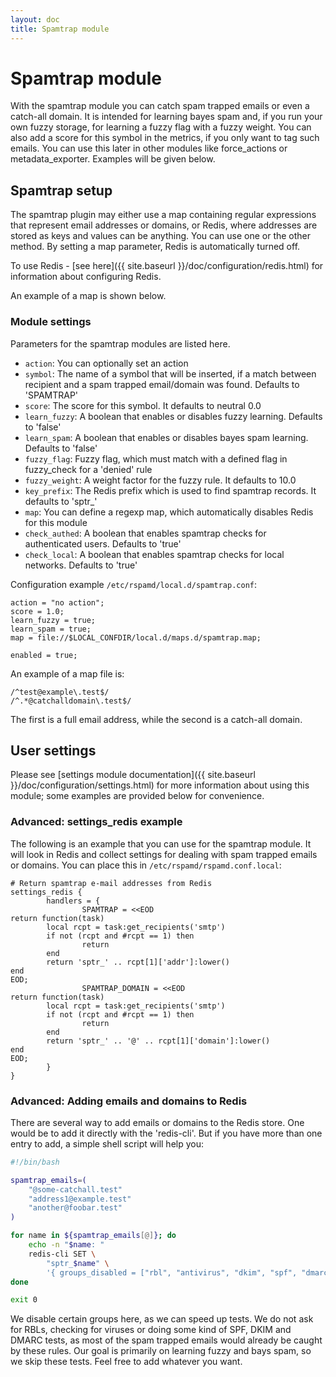 ```yaml
---
layout: doc
title: Spamtrap module
---
```

# Spamtrap module

With the spamtrap module you can catch spam trapped emails or even a catch-all domain.
It is intended for learning bayes spam and, if you run your own fuzzy storage, for learning
a fuzzy flag with a fuzzy weight. You can also add a score for this symbol in the metrics,
if you only want to tag such emails. You can use this later in other modules like
force_actions or metadata_exporter. Examples will be given below.

## Spamtrap setup

The spamtrap plugin may either use a map containing regular expressions that represent
email addresses or domains, or Redis, where addresses are stored as keys and values can
be anything. You can use one or the other method. By setting a map parameter, Redis is
automatically turned off.

To use Redis - [see here]({{ site.baseurl }}/doc/configuration/redis.html) for information about configuring Redis.

An example of a map is shown below.

### Module settings

Parameters for the spamtrap modules are listed here.

- `action`: You can optionally set an action
- `symbol`: The name of a symbol that will be inserted, if a match between
  recipient and a spam trapped email/domain was found. Defaults to 'SPAMTRAP'
- `score`: The score for this symbol. It defaults to neutral 0.0
- `learn_fuzzy`: A boolean that enables or disables fuzzy learning. Defaults to
  'false'
- `learn_spam`: A boolean that enables or disables bayes spam learning. Defaults
  to 'false'
- `fuzzy_flag`: Fuzzy flag, which must match with a defined flag in fuzzy_check
  for a 'denied' rule
- `fuzzy_weight`: A weight factor for the fuzzy rule. It defaults to 10.0
- `key_prefix`: The Redis prefix which is used to find spamtrap records. It
  defaults to 'sptr\_'
- `map`: You can define a regexp map, which automatically disables Redis for
  this module
- `check_authed`: A boolean that enables spamtrap checks for authenticated users. Defaults to 'true'
- `check_local`: A boolean that enables spamtrap checks for local networks. Defaults to 'true'


Configuration example `/etc/rspamd/local.d/spamtrap.conf`:

~~~ucl
action = "no action";
score = 1.0;
learn_fuzzy = true;
learn_spam = true;
map = file://$LOCAL_CONFDIR/local.d/maps.d/spamtrap.map;

enabled = true;
~~~

An example of a map file is:

~~~text
/^test@example\.test$/
/^.*@catchalldomain\.test$/
~~~

The first is a full email address, while the second is a catch-all domain.

## User settings

Please see [settings module documentation]({{ site.baseurl }}/doc/configuration/settings.html) for more information about using this module; some examples are provided below for convenience.

### Advanced: settings_redis example

The following is an example that you can use for the spamtrap module. It will look
in Redis and collect settings for dealing with spam trapped emails or domains. You
can place this in `/etc/rspamd/rspamd.conf.local`:

~~~ucl
# Return spamtrap e-mail addresses from Redis
settings_redis {
        handlers = {
                SPAMTRAP = <<EOD
return function(task)
        local rcpt = task:get_recipients('smtp')
        if not (rcpt and #rcpt == 1) then
                return
        end
        return 'sptr_' .. rcpt[1]['addr']:lower()
end
EOD;
                SPAMTRAP_DOMAIN = <<EOD
return function(task)
        local rcpt = task:get_recipients('smtp')
        if not (rcpt and #rcpt == 1) then
                return
        end
        return 'sptr_' .. '@' .. rcpt[1]['domain']:lower()
end
EOD;
        }
}
~~~

### Advanced: Adding emails and domains to Redis

There are several way to add emails or domains to the Redis store. One would be to add
it directly with the 'redis-cli'. But if you have more than one entry to add, a simple
shell script will help you:

~~~bash
#!/bin/bash

spamtrap_emails=(
    "@some-catchall.test"
    "address1@example.test"
    "another@foobar.test"
)

for name in ${spamtrap_emails[@]}; do
    echo -n "$name: "
    redis-cli SET \
        "sptr_$name" \
        '{ groups_disabled = ["rbl", "antivirus", "dkim", "spf", "dmarc"]; }'
done

exit 0
~~~

We disable certain groups here, as we can speed up tests. We do not ask for RBLs, checking
for viruses or doing some kind of SPF, DKIM and DMARC tests, as most of the spam trapped
emails would already be caught by these rules. Our goal is primarily on learning fuzzy and
bays spam, so we skip these tests. Feel free to add whatever you want.

